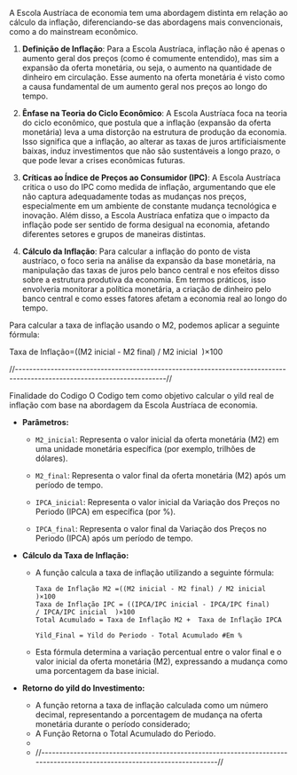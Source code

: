 
A Escola Austríaca de economia tem uma abordagem distinta em relação ao cálculo da inflação, diferenciando-se das abordagens mais convencionais, como a do mainstream econômico.

1. **Definição de Inflação**: Para a Escola Austríaca, inflação não é apenas o aumento geral dos preços (como é comumente entendido), mas sim a expansão da oferta monetária, ou seja, o aumento na quantidade de dinheiro em circulação. Esse aumento na oferta monetária é visto como a causa fundamental de um aumento geral nos preços ao longo do tempo.

2. **Ênfase na Teoria do Ciclo Econômico**: A Escola Austríaca foca na teoria do ciclo econômico, que postula que a inflação (expansão da oferta monetária) leva a uma distorção na estrutura de produção da economia. Isso significa que a inflação, ao alterar as taxas de juros artificiaismente baixas, induz investimentos que não são sustentáveis a longo prazo, o que pode levar a crises econômicas futuras.

3. **Críticas ao Índice de Preços ao Consumidor (IPC)**: A Escola Austríaca critica o uso do IPC como medida de inflação, argumentando que ele não captura adequadamente todas as mudanças nos preços, especialmente em um ambiente de constante mudança tecnológica e inovação. Além disso, a Escola Austríaca enfatiza que o impacto da inflação pode ser sentido de forma desigual na economia, afetando diferentes setores e grupos de maneiras distintas.

4. **Cálculo da Inflação**: Para calcular a inflação do ponto de vista austríaco, o foco seria na análise da expansão da base monetária, na manipulação das taxas de juros pelo banco central e nos efeitos disso sobre a estrutura produtiva da economia. Em termos práticos, isso envolveria monitorar a política monetária, a criação de dinheiro pelo banco central e como esses fatores afetam a economia real ao longo do tempo.

Para calcular a taxa de inflação usando o M2, podemos aplicar a seguinte fórmula:

  Taxa de Inflação=((M2 inicial - M2 final) / M2 inicial ​ )×100
  
//------------------------------------------------------------------------------------------------------------------------//

  Finalidade do Codigo
O Codigo tem como objetivo calcular o yild real de inflação com base na abordagem da Escola Austríaca de economia.

- **Parâmetros:**
  - `M2_inicial`: Representa o valor inicial da oferta monetária (M2) em uma unidade monetária específica (por exemplo, trilhões de dólares).
  - `M2_final`: Representa o valor final da oferta monetária (M2) após um período de tempo.
 
  - `IPCA_inicial`: Representa o valor inicial da Variação dos Preços no Periodo (IPCA) em específica (por %).
  - `IPCA_final`: Representa o valor final da Variação dos Preços no Periodo (IPCA) após um período de tempo.

- **Cálculo da Taxa de Inflação:**
  - A função calcula a taxa de inflação utilizando a seguinte fórmula:
    
        Taxa de Inflação M2 =((M2 inicial - M2 final) / M2 inicial ​ )×100
        Taxa de Inflação IPC = ((IPCA/IPC inicial - IPCA/IPC final) / IPCA/IPC inicial ​ )×100
        Total Acumulado = Taxa de Inflação M2 +  Taxa de Inflação IPCA

        Yild_Final = Yild do Periodo - Total Acumulado #Em %
    
  - Esta fórmula determina a variação percentual entre o valor final e o valor inicial da oferta monetária (M2), expressando a mudança como uma porcentagem da base inicial.

- **Retorno do yild do Investimento:**
  - A função retorna a taxa de inflação calculada como um número decimal, representando a porcentagem de mudança na oferta monetária durante o período considerado;
  - A Função Retorna o Total Acumulado do Periodo.
  - 
  - //------------------------------------------------------------------------------------------------------------------------//
